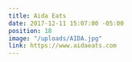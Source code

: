 ```yaml
---
title: Aida Eats
date: 2017-12-11 15:07:00 -05:00
position: 18
image: "/uploads/AIDA.jpg"
link: https://www.aidaeats.com
---
```


